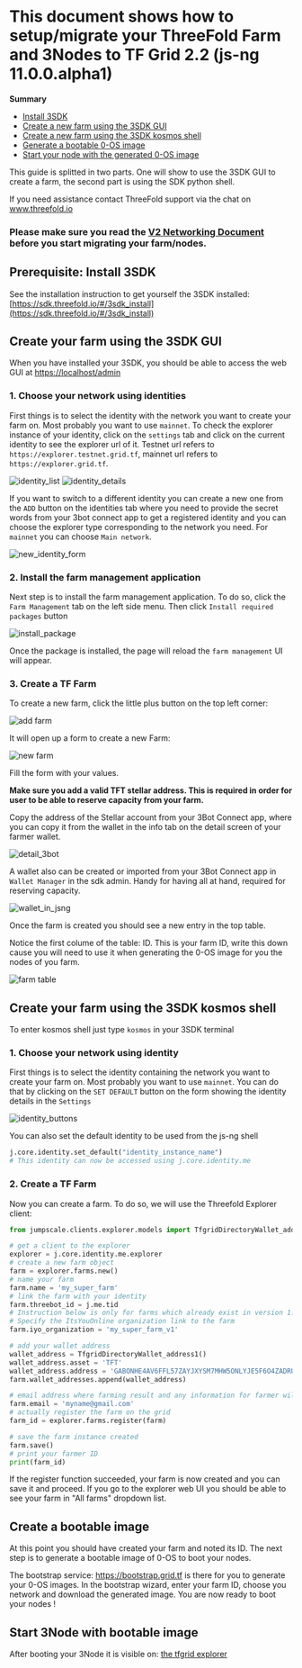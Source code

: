 # This document shows how to setup/migrate your ThreeFold Farm and 3Nodes to TF Grid 2.2 (js-ng 11.0.0.alpha1)

**Summary**

- [Install 3SDK](#prerequisite-install-3sdk)
- [Create a new farm using the 3SDK GUI](#create-your-farm-using-the-3sdk-gui)
- [Create a new farm using the 3SDK kosmos shell](#create-your-farm-using-the-3sdk-kosmos-shell)
- [Generate a bootable 0-OS image](#create-a-bootable-image)
- [Start your node with the generated 0-OS image](http://localhost:3000/docs/grid/tf_farming/v2_jsx_farmsetup.html#start-3node-with-bootable-image)

This guide is splitted in two parts. One will show to use the 3SDK GUI to create a farm, the second part is using the SDK python shell.

If you need assistance contact ThreeFold support via the chat on www.threefold.io

### Please make sure you read the  [V2 Networking Document](https://github.com/threefoldtech/zos/blob/master/docs/network/introduction.md) before you start migrating your farm/nodes. 

## Prerequisite: Install 3SDK

See the installation instruction to get yourself the 3SDK installed: [https://sdk.threefold.io/#/3sdk_install](https://sdk.threefold.io/#/3sdk_install)

## Create your farm using the 3SDK GUI

When you have installed your 3SDK, you should be able to access the web GUI at [https://localhost/admin](https://localhost/admin)

### 1. Choose your network using identities

First things is to select the identity with the network you want to create your farm on. Most probably you want to use `mainnet`.
To check the explorer instance of your identity, click on the `settings` tab and click on the current identity to see the explorer url of it.
Testnet url refers to `https://explorer.testnet.grid.tf`, mainnet url refers to `https://explorer.grid.tf`. 

![identity_list](./img/identity_list.png)
![identity_details](./img/identity_details.png)

If you want to switch to a different identity you can create a new one from the `ADD` button on the identities tab where you need to provide the secret words from your 3bot connect app to get a registered identity and you can choose the explorer type corresponding to the network you need. For `mainnet` you can choose `Main network`.

![new_identity_form](./img/new_identity_form.png)

### 2. Install the farm management application

Next step is to install the farm management application. To do so, click the `Farm Management` tab on the left side menu.
Then click `Install required packages` button

![install_package](./img/install_packages.png)

Once the package is installed, the page will reload the `farm management` UI will appear.

### 3. Create a TF Farm

To create a new farm, click the little plus button on the top left corner:

![add farm](./img/add_farm.png)

It will open up a form to create a new Farm:

![new farm](./img/new_farm.png)

Fill the form with your values. 

**Make sure you add a valid TFT stellar address. This is required in order for user to be able to reserve capacity from your farm.**

Copy the address of the Stellar account from your 3Bot Connect app, where you can copy it from the wallet in the info tab on the detail screen of your farmer wallet.

![detail_3bot](./img/detail_3bot_connect.png)

A wallet also can be created or imported from your 3Bot Connect app in `Wallet Manager` in the sdk admin. Handy for having all at hand, required for reserving capacity. 


![wallet_in_jsng](./img/wallet_in_jsng.png)

Once the farm is created you should see a new entry in the top table.

Notice the first colume of the table: ID. This is your farm ID, write this down cause you will need to use it when generating the 0-OS image for you the nodes of you farm.

![farm table](./img/farm_table.png)

## Create your farm using the 3SDK kosmos shell

To enter kosmos shell just type `kosmos` in your 3SDK terminal

### 1. Choose your network using identity

First things is to select the identity containing the network you want to create your farm on. Most probably you want to use `mainnet`. You can do that by clicking on the `SET DEFAULT` button on the form showing the identity details in the `Settings`

![identity_buttons](./img/identity_buttons.png)

You can also set the default identity to be used from the js-ng shell

```python
j.core.identity.set_default("identity_instance_name")
# This identity can now be accessed using j.core.identity.me
```

### 2. Create a TF Farm

Now you can create a farm. To do so, we will use the Threefold Explorer client:

```python
from jumpscale.clients.explorer.models import TfgridDirectoryWallet_address1                       

# get a client to the explorer
explorer = j.core.identity.me.explorer
# create a new farm object
farm = explorer.farms.new()
# name your farm
farm.name = 'my_super_farm'
# link the farm with your identity
farm.threebot_id = j.me.tid
# Instruction below is only for farms which already exist in version 1.x and need to be migrated to version 2.0 !
# Specify the ItsYouOnline organization link to the farm
farm.iyo_organization = 'my_super_farm_v1'

# add your wallet address
wallet_address = TfgridDirectoryWallet_address1()
wallet_address.asset = 'TFT'
wallet_address.address = 'GABONHE4AV6FFL57ZAYJXYSM7MHW5ONLYJE5F6O4ZADRUFGBFLHZWOGF'
farm.wallet_addresses.append(wallet_address)

# email address where farming result and any information for farmer will be sent.
farm.email = 'myname@gmail.com'
# actually register the farm on the grid
farm_id = explorer.farms.register(farm)

# save the farm instance created
farm.save()
# print your farmer ID
print(farm_id)
```

If the register function succeeded, your farm is now created and you can save it and proceed.
If you go to the explorer web UI you should be able to see your farm in "All farms" dropdown list.

## Create a bootable image

At this point you should have created your farm and noted its ID. The next step is to generate a bootable image of 0-OS to boot your nodes.

The bootstrap service: https://bootstrap.grid.tf is there for you to generate your 0-OS images.
In the bootstrap wizard, enter your farm ID, choose you network and download the generated image.
You are now ready to boot your nodes !

## Start 3Node with bootable image

After booting your 3Node it is visible on: [the tfgrid explorer](https://explorer.grid.tf)
